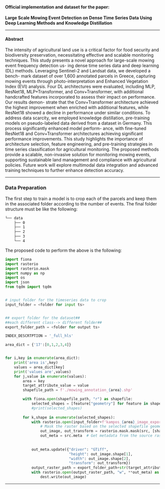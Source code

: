 #### Official implementation and dataset for the paper:
**Large Scale Mowing Event Detection on Dense Time Series Data Using Deep Learning Methods and Knowledge Distillation**

---

#### Abstract
The intensity of agricultural land use is a critical factor for food security and biodiversity preservation, necessitating effective
and scalable monitoring techniques. This study presents a novel approach for large-scale mowing event frequency detection us-
ing dense time series data and deep learning (DL) methods. Leveraging Sentinel-2 and Landsat data, we developed a bench-
mark dataset of over 1,600 annotated parcels in Greece, capturing mowing events through photo-interpretation and Enhanced
Vegetation Index (EVI) analysis. Four DL architectures were evaluated, including MLP, ResNet18, MLP+Transformer, and
Conv+Transformer, with additional handcrafted features incorporated to assess their impact on performance. Our results demon-
strate that the Conv+Transformer architecture achieved the highest improvement when enriched with additional features, while
ResNet18 showed a decline in performance under similar conditions. To address data scarcity, we employed knowledge distillation,
pre-training models on pseudo-labeled data derived from a dataset in Germany. This process significantly enhanced model perform-
ance, with fine-tuned ResNet18 and Conv+Transformer architectures achieving significant performance improvements. This study
highlights the importance of architecture selection, feature engineering, and pre-training strategies in time series classification for
agricultural monitoring. The proposed methods provide a scalable, non-invasive solution for monitoring mowing events, supporting
sustainable land management and compliance with agricultural policies. Future work will explore multimodal data integration and
advanced training techniques to further enhance detection accuracy.

---
### Data Preparation
The first step to train a model is to crop each of the parcels and keep them in the associated folder according to the number 
of events. The final folder structure must be like the following:
```bash
└── data
    ├── 0
    ├── 1
    ├── 2
    ├── 3
    └── 4
```
The proposed code to perform the above is the following:

```python
import fiona
import rasterio
import rasterio.mask
import numpy as np
import os
import json
from tqdm import tqdm


# input folder for the timeseries data to crop
input_folder = <folder for input ts>


## export folder for the dataset##
##each different class--> different folder##
export_folder_path = <folder for output ts>

INDEX_DESCRTPTION = '_full_hls'

area_dict = {'17':[0,1,2,3,4]}


for i,key in enumerate(area_dict):
    print('area is',key)
    values = area_dict[key]
    print('values are',values)
    for j,value in enumerate(values):
        area = key
        target_attribute_value = value
        shapefile_path = f'./mowing_annotation_{area}.shp'

        with fiona.open(shapefile_path, "r") as shapefile:
            selected_shapes = [feature["geometry"] for feature in shapefile if feature["properties"]["count"] == target_attribute_value]
            #print(selected_shapes)
       
        for k,shape in enumerate(selected_shapes):
            with rasterio.open(input_folder+f'kampos_{area}_image_export{INDEX_DESCRTPTION}.tif') as src:
                # Mask the raster based on the selected shapefile geometries
                out_image, out_transform = rasterio.mask.mask(src, [shape], crop=True, nodata=np.nan)
                out_meta = src.meta  # Get metadata from the source raster
                
            
            out_meta.update({"driver": "GTiff",
                             "height": out_image.shape[1],
                             "width": out_image.shape[2],
                             "transform": out_transform})
            output_raster_path = export_folder_path+str(target_attribute_value)+'/'+str(i)+str(j)+str(k)+'.tif'
            with rasterio.open(output_raster_path, "w", **out_meta) as dest:
                dest.write(out_image)
```

---


